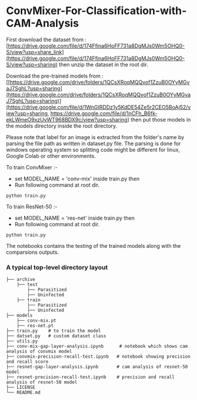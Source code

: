 # ConvMixer-For-Classification-with-CAM-Analysis
First download the dataset from : [https://drive.google.com/file/d/174Ffina6HoFF731a8DgMJs0Wm5OHQ0-S/view?usp=share_link](https://drive.google.com/file/d/174Ffina6HoFF731a8DgMJs0Wm5OHQ0-S/view?usp=sharing) then unzip the dataset in the root dir.

Download the pre-trained models from : [[https://drive.google.com/drive/folders/1QCsXRoqMQQvof1ZzuB0OYyMGvaJ7SghL?usp=sharing](https://drive.google.com/drive/folders/1QCsXRoqMQQvof1ZzuB0OYyMGvaJ7SghL?usp=sharing)](https://drive.google.com/file/d/1WnGIRDDz1y5KdDE54Ze5r2CEO5BoAj52/view?usp=sharing, https://drive.google.com/file/d/1nCFh_B6fk-ekLWmeO9xzUvWT968BDX9c/view?usp=sharing) then put those models in the models directory inside the root directory.

Please note that label for an image is extracted from the folder's name by parsing the file path as written in dataset.py file. The parsing is done for windows operating system so splitting code might be different for linux, Google Colab or other environments.

To train ConvMixer :- 
* set MODEL_NAME = 'conv-mix' inside train.py then
* Run following command at root dir.
```
python train.py
```

To train ResNet-50 :- 
* set MODEL_NAME = 'res-net' inside train.py then
* Run following command at root dir.
```
python train.py
```

The notebooks contains the testing of the trained models along with the comparsions outputs.

### A typical top-level directory layout

    ├── archive                 
        ├── test
            ├── Parasitized
            ├── Uninfected
        ├── train
            ├── Parasitized
            ├── Uninfected
    ├── models
        ├── conv-mix.pt
        ├── res-net.pt
    ├── train.py    # to train the model                   
    ├── datset.py   # custom dataset class
    ├── utils.py
    ├── conv-mix-gap-layer-analysis.ipynb      # notebook which shows cam analysis of convmix model
    ├── convmix-precision-recall-test.ipynb   # notebook showing precision and recall score
    ├── resnet-gap-layer-analysis.ipynb       # cam analysis of resnet-50 model
    ├── resnet-precision-recall-test.ipynb    # precision and recall analysis of resnet-50 model
    ├── LICENSE
    └── README.md
